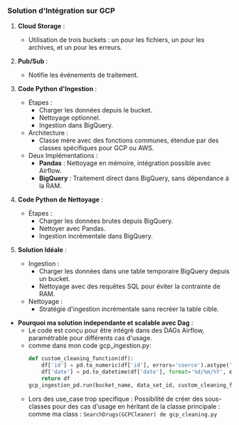 ### Solution d'Intégration sur GCP

1. **Cloud Storage** :
   - Utilisation de trois buckets : un pour les fichiers, un pour les archives, et un pour les erreurs.

2. **Pub/Sub** :
   - Notifie les événements de traitement.

3. **Code Python d'Ingestion** :
   - Étapes :
     - Charger les données depuis le bucket.
     - Nettoyage optionnel.
     - Ingestion dans BigQuery.
   - Architecture :
     - Classe mère avec des fonctions communes, étendue par des classes spécifiques pour GCP ou AWS.
   - Deux Implémentations :
     - **Pandas** : Nettoyage en mémoire, intégration possible avec Airflow.
     - **BigQuery** : Traitement direct dans BigQuery, sans dépendance à la RAM.

4. **Code Python de Nettoyage** :
   - Étapes :
     - Charger les données brutes depuis BigQuery.
     - Nettoyer avec Pandas.
     - Ingestion incrémentale dans BigQuery.

5. **Solution Idéale** :
   - Ingestion :
     - Charger les données dans une table temporaire BigQuery depuis un bucket.
     - Nettoyage avec des requêtes SQL pour éviter la contrainte de RAM.
   - Nettoyage :
     - Stratégie d'ingestion incrémentale sans recréer la table cible.

- **Pourquoi ma solution independante et scalable avec Dag** :
   - Le code est conçu pour être intégré dans des DAGs Airflow, paramétrable pour différents cas d'usage.
  - comme dans mon code gcp_ingestion.py:
     ```python
     def custom_cleaning_function(df):
         df['id'] = pd.to_numeric(df['id'], errors='coerce').astype('Int64')
         df['date'] = pd.to_datetime(df['date'], format='%d/%m/%Y', errors='coerce').dt.strftime('%d/%m/%Y')
         return df
     gcp_ingestion_pd.run(bucket_name, data_set_id, custom_cleaning_function)
     ```
   - Lors des use_case trop specifique : Possibilité de créer des sous-classes pour des cas d'usage en héritant de la classe principale : comme ma class :
   `SearchDrugs(GCPCleaner) de gcp_cleaning.py`



